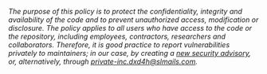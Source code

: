 *The purpose of this policy is to protect the confidentiality, integrity and availability of the code and to prevent unauthorized access, modification or disclosure. The policy applies to all users who have access to the code or the repository, including employees, contractors, researchers and collaborators. Therefore, it is good practice to report vulnerabilities privately to maintainers; in our case, by creating a [new security advisory](https://github.com/private-collaboration-consortium/krlean/security/advisories/new), or, alternatively, through [private-inc.dxd4h@slmails.com](mailto:private-inc.dxd4h@slmails.com).*